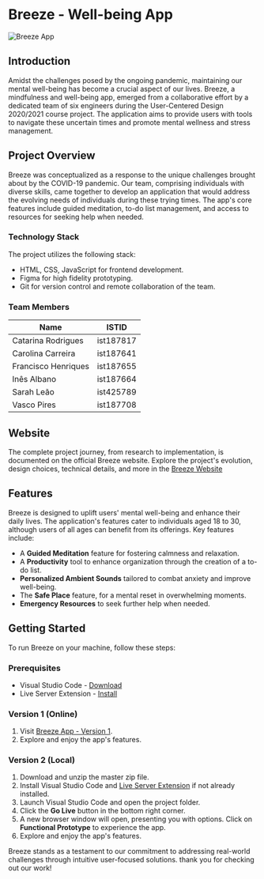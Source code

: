 # Breeze - Well-being App

![Breeze App](https://i.ibb.co/hYqTsKF/breeze.png)

## Introduction

Amidst the challenges posed by the ongoing pandemic, maintaining our mental well-being has become a crucial aspect of our lives. Breeze, a mindfulness and well-being app, emerged from a collaborative effort by a dedicated team of six engineers during the User-Centered Design 2020/2021 course project. The application aims to provide users with tools to navigate these uncertain times and promote mental wellness and stress management.

## Project Overview

Breeze was conceptualized as a response to the unique challenges brought about by the COVID-19 pandemic. Our team, comprising individuals with diverse skills, came together to develop an application that would address the evolving needs of individuals during these trying times. The app's core features include guided meditation, to-do list management, and access to resources for seeking help when needed.

### Technology Stack

The project utilizes the following stack:

- HTML, CSS, JavaScript for frontend development.
- Figma for high fidelity prototyping.
- Git for version control and remote collaboration of the team.

### Team Members

| Name               | ISTID     |
|--------------------|-----------|
| Catarina Rodrigues | ist187817 |
| Carolina Carreira  | ist187641 |
| Francisco Henriques| ist187655 |
| Inês Albano        | ist187664 |
| Sarah Leão         | ist425789 |
| Vasco Pires        | ist187708 |

## Website

The complete project journey, from research to implementation, is documented on the official Breeze website. Explore the project's evolution, design choices, technical details, and more in the [Breeze Website](https://ccu2020.wixsite.com/breezeapp)

## Features

Breeze is designed to uplift users' mental well-being and enhance their daily lives. The application's features cater to individuals aged 18 to 30, although users of all ages can benefit from its offerings. Key features include:

- A **Guided Meditation** feature for fostering calmness and relaxation.
- A **Productivity** tool to enhance organization through the creation of a to-do list.
- **Personalized Ambient Sounds** tailored to combat anxiety and improve well-being.
- The **Safe Place** feature, for a mental reset in overwhelming moments.
- **Emergency Resources** to seek further help when needed.

## Getting Started

To run Breeze on your machine, follow these steps:

### Prerequisites

* Visual Studio Code - [Download](https://code.visualstudio.com/)
* Live Server Extension - [Install](https://marketplace.visualstudio.com/items?itemName=ritwickdey.LiveServer)

### Version 1 (Online)

1. Visit [Breeze App - Version 1](https://web.tecnico.ulisboa.pt/ist187664/).
2. Explore and enjoy the app's features.

### Version 2 (Local)

1. Download and unzip the master zip file.
2. Install Visual Studio Code and [Live Server Extension](https://marketplace.visualstudio.com/items?itemName=ritwickdey.LiveServer) if not already installed.
3. Launch Visual Studio Code and open the project folder.
4. Click the **Go Live** button in the bottom right corner.
5. A new browser window will open, presenting you with options. Click on **Functional Prototype** to experience the app.
6. Explore and enjoy the app's features.


Breeze stands as a testament to our commitment to addressing real-world challenges through intuitive user-focused solutions. thank you for checking out our work!
